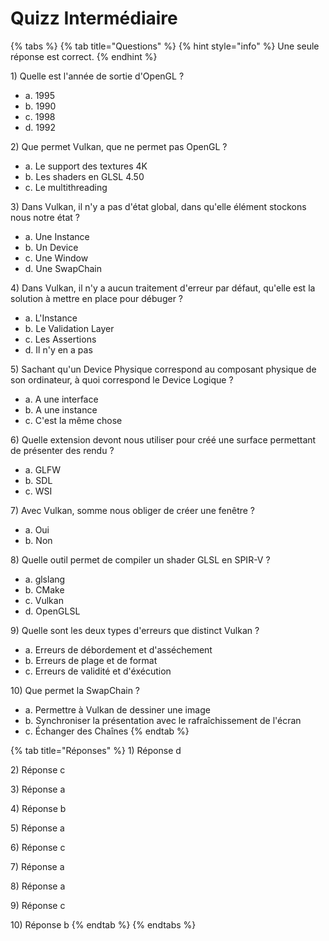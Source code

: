 # Quizz Intermédiaire

{% tabs %}
{% tab title="Questions" %}
{% hint style="info" %}
Une seule réponse est correct.
{% endhint %}

1\) Quelle est l'année de sortie d'OpenGL ?

* a. 1995
* b. 1990
* c. 1998
* d. 1992

2\) Que permet Vulkan, que ne permet pas OpenGL ?

* a. Le support des textures 4K
* b. Les shaders en GLSL 4.50
* c. Le multithreading

3\) Dans Vulkan, il n'y a pas d'état global, dans qu'elle élément stockons nous notre état ?

* a. Une Instance
* b. Un Device
* c. Une Window
* d. Une SwapChain

4\) Dans Vulkan, il n'y a aucun traitement d'erreur par défaut, qu'elle est la solution à mettre en place pour débuger ? 

* a. L'Instance
* b. Le Validation Layer
* c. Les Assertions
* d. Il n'y en a pas

5\) Sachant qu'un Device Physique correspond au composant physique de son ordinateur, à quoi correspond le Device Logique ?

* a. A une interface
* b. A une instance
* c. C'est la même chose

6\) Quelle extension devont nous utiliser pour créé une surface permettant de présenter des rendu ?

* a. GLFW
* b. SDL
* c. WSI

7\) Avec Vulkan, somme nous obliger de créer une fenêtre ?

* a. Oui
* b. Non

8\) Quelle outil permet de compiler un shader GLSL en SPIR-V ?

* a. glslang
* b. CMake
* c. Vulkan
* d. OpenGLSL

9\) Quelle sont les deux types d'erreurs que distinct Vulkan ?

* a. Erreurs de débordement et d'asséchement
* b.  Erreurs de plage et de format
* c. Erreurs de validité et d'éxécution

10\) Que permet la SwapChain ?

* a. Permettre à Vulkan de dessiner une image
* b. Synchroniser la présentation avec le rafraîchissement de l'écran
* c. Échanger des Chaînes
{% endtab %}

{% tab title="Réponses" %}
1\) Réponse d

2\) Réponse c

3\) Réponse a

4\) Réponse b

5\) Réponse a

6\) Réponse c

7\) Réponse a

8\) Réponse a

9\) Réponse c

10\) Réponse b
{% endtab %}
{% endtabs %}

